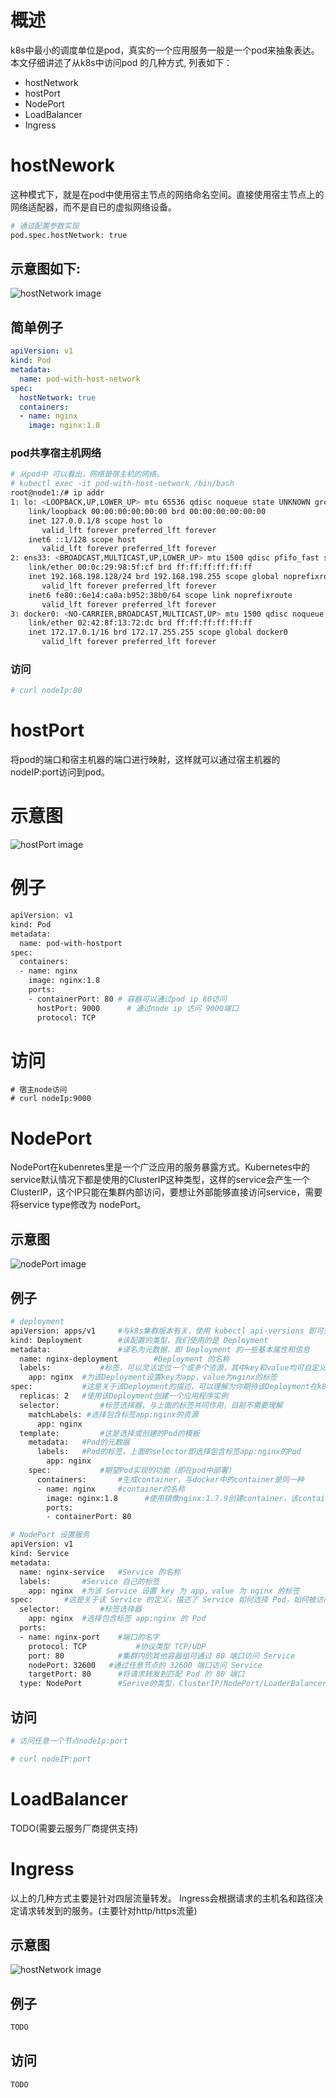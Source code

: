 # 概述

k8s中最小的调度单位是pod，真实的一个应用服务一般是一个pod来抽象表达。
本文仔细讲述了从k8s中访问pod 的几种方式, 列表如下：

* hostNetwork
* hostPort
* NodePort
* LoadBalancer
* Ingress

# hostNework

这种模式下，就是在pod中使用宿主节点的网络命名空间。直接使用宿主节点上的网络适配器，而不是自已的虚拟网络设备。

```sh
# 通过配置参数实现
pod.spec.hostNetwork: true
```
## 示意图如下:
![hostNetwork image](image/network/pod/hostNetwork.png)

## 简单例子

```yaml
apiVersion: v1
kind: Pod
metadata:
  name: pod-with-host-network
spec:
  hostNetwork: true
  containers:
  - name: nginx
    image: nginx:1.8
```
### pod共享宿主机网络

```sh
# 从pod中 可以看出，网络是宿主机的网络。
# kubectl exec -it pod-with-host-network /bin/bash
root@node1:/# ip addr
1: lo: <LOOPBACK,UP,LOWER_UP> mtu 65536 qdisc noqueue state UNKNOWN group default qlen 1000
    link/loopback 00:00:00:00:00:00 brd 00:00:00:00:00:00
    inet 127.0.0.1/8 scope host lo
       valid_lft forever preferred_lft forever
    inet6 ::1/128 scope host
       valid_lft forever preferred_lft forever
2: ens33: <BROADCAST,MULTICAST,UP,LOWER_UP> mtu 1500 qdisc pfifo_fast state UP group default qlen 1000
    link/ether 00:0c:29:98:5f:cf brd ff:ff:ff:ff:ff:ff
    inet 192.168.198.128/24 brd 192.168.198.255 scope global noprefixroute ens33
       valid_lft forever preferred_lft forever
    inet6 fe80::6e14:ca0a:b952:38b0/64 scope link noprefixroute
       valid_lft forever preferred_lft forever
3: docker0: <NO-CARRIER,BROADCAST,MULTICAST,UP> mtu 1500 qdisc noqueue state DOWN group default
    link/ether 02:42:8f:13:72:dc brd ff:ff:ff:ff:ff:ff
    inet 172.17.0.1/16 brd 172.17.255.255 scope global docker0
       valid_lft forever preferred_lft forever

```

### 访问
```sh
# curl nodeIp:80
```

# hostPort
将pod的端口和宿主机器的端口进行映射，这样就可以通过宿主机器的nodeIP:port访问到pod。

# 示意图
![hostPort image](image/network/pod/hostPort.png)

# 例子
```sh
apiVersion: v1
kind: Pod
metadata:
  name: pod-with-hostport
spec:
  containers:
  - name: nginx
    image: nginx:1.8
    ports:
    - containerPort: 80 # 容器可以通过pod ip 80访问
      hostPort: 9000      # 通过node ip 访问 9000端口
      protocol: TCP
```
# 访问
```
# 宿主node访问
# curl nodeIp:9000
```
# NodePort
NodePort在kubenretes里是一个广泛应用的服务暴露方式。Kubernetes中的service默认情况下都是使用的ClusterIP这种类型，这样的service会产生一个ClusterIP，这个IP只能在集群内部访问，要想让外部能够直接访问service，需要将service type修改为 nodePort。
## 示意图
![nodePort image](image/network/pod/nodePort.png)

## 例子

```sh
# deployment
apiVersion: apps/v1     #与k8s集群版本有关，使用 kubectl api-versions 即可查看当前集群支持的版本
kind: Deployment        #该配置的类型，我们使用的是 Deployment
metadata:               #译名为元数据，即 Deployment 的一些基本属性和信息
  name: nginx-deployment        #Deployment 的名称
  labels:           #标签，可以灵活定位一个或多个资源，其中key和value均可自定义，可以定义多组，目前不需要理解
    app: nginx  #为该Deployment设置key为app，value为nginx的标签
spec:           #这是关于该Deployment的描述，可以理解为你期待该Deployment在k8s中如何使用
  replicas: 2   #使用该Deployment创建一个应用程序实例
  selector:         #标签选择器，与上面的标签共同作用，目前不需要理解
    matchLabels: #选择包含标签app:nginx的资源
      app: nginx
  template:         #这是选择或创建的Pod的模板
    metadata:   #Pod的元数据
      labels:   #Pod的标签，上面的selector即选择包含标签app:nginx的Pod
        app: nginx
    spec:           #期望Pod实现的功能（即在pod中部署）
      containers:       #生成container，与docker中的container是同一种
      - name: nginx     #container的名称
        image: nginx:1.8      #使用镜像nginx:1.7.9创建container，该container默认80端口可访问
        ports:
        - containerPort: 80
```

```sh
# NodePort 设置服务
apiVersion: v1
kind: Service
metadata:
  name: nginx-service   #Service 的名称
  labels:       #Service 自己的标签
    app: nginx  #为该 Service 设置 key 为 app，value 为 nginx 的标签
spec:       #这是关于该 Service 的定义，描述了 Service 如何选择 Pod，如何被访问
  selector:         #标签选择器
    app: nginx  #选择包含标签 app:nginx 的 Pod
  ports:
  - name: nginx-port    #端口的名字
    protocol: TCP           #协议类型 TCP/UDP
    port: 80            #集群内的其他容器组可通过 80 端口访问 Service
    nodePort: 32600   #通过任意节点的 32600 端口访问 Service
    targetPort: 80      #将请求转发到匹配 Pod 的 80 端口
  type: NodePort        #Serive的类型，ClusterIP/NodePort/LoaderBalancer
```

## 访问

```sh
# 访问任意一个节点nodeIp:port

# curl nodeIP:port
```
# LoadBalancer

TODO(需要云服务厂商提供支持)
# Ingress
以上的几种方式主要是针对四层流量转发。
Ingress会根据请求的主机名和路径决定请求转发到的服务。(主要针对http/https流量)
## 示意图

![hostNetwork image](image/network/pod/ngx-ingress.png)

## 例子

```sh
TODO
```

## 访问

```sh
TODO
```
